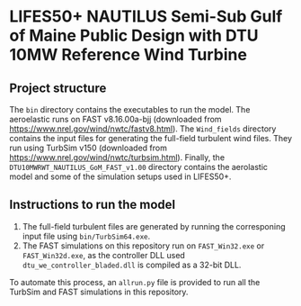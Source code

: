 # LIFES50+ NAUTILUS Semi-Sub Gulf of Maine Public Design with DTU 10MW Reference Wind Turbine

## Project structure
The `bin` directory contains the executables to run the model. The aeroelastic runs on FAST v8.16.00a-bjj (downloaded from https://www.nrel.gov/wind/nwtc/fastv8.html). The `Wind_fields` directory contains the input files for generating the full-field turbulent wind files. They run using TurbSim v150 (downloaded from https://www.nrel.gov/wind/nwtc/turbsim.html). Finally, the `DTU10MWRWT_NAUTILUS_GoM_FAST_v1.00` directory contains the aerolastic model and some of the simulation setups used in LIFES50+.

## Instructions to run the model
1.  The full-field turbulent files are generated by running the corresponing input file using `bin/TurbSim64.exe`.
2.  The FAST simulations on this repository run on `FAST_Win32.exe` or `FAST_Win32d.exe`, as the controller DLL used `dtu_we_controller_bladed.dll` is compiled as a 32-bit DLL.

To automate this process, an `allrun.py` file is provided to run all the TurbSim and FAST simulations in this repository.